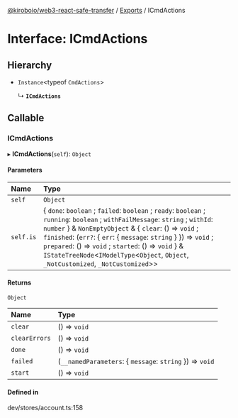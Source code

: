 [@kiroboio/web3-react-safe-transfer](../README.md) / [Exports](../modules.md) / ICmdActions

# Interface: ICmdActions

## Hierarchy

- `Instance`<typeof `CmdActions`\>

  ↳ **`ICmdActions`**

## Callable

### ICmdActions

▸ **ICmdActions**(`self`): `Object`

#### Parameters

| Name | Type |
| :------ | :------ |
| `self` | `Object` |
| `self.is` | { `done`: `boolean` ; `failed`: `boolean` ; `ready`: `boolean` ; `running`: `boolean` ; `withFailMessage`: `string` ; `withId`: `number`  } & `NonEmptyObject` & { `clear`: () => `void` ; `finished`: (`err?`: { `err`: { `message`: `string`  }  }) => `void` ; `prepared`: () => `void` ; `started`: () => `void`  } & `IStateTreeNode`<`IModelType`<`Object`, `Object`, `_NotCustomized`, `_NotCustomized`\>\> |

#### Returns

`Object`

| Name | Type |
| :------ | :------ |
| `clear` | () => `void` |
| `clearErrors` | () => `void` |
| `done` | () => `void` |
| `failed` | (`__namedParameters`: { `message`: `string`  }) => `void` |
| `start` | () => `void` |

#### Defined in

dev/stores/account.ts:158
